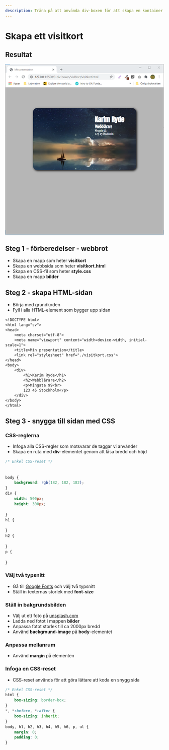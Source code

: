 ```yaml
---
description: Träna på att använda div-boxen för att skapa en kontainer
---
```


# Skapa ett visitkort

## Resultat

![](.gitbook/assets/image%20%2851%29.png)

## Steg 1 - förberedelser - webbrot

* Skapa en mapp som heter **visitkort**
* Skapa en webbsida som heter **visitkort.html**
* Skapa en CSS-fil som heter **style.css**
* Skapa en mapp **bilder**

## Steg 2 - skapa HTML-sidan <a id="steg-2-skapa-html-sida"></a>

* Börja med grundkoden
* Fyll i alla HTML-element som bygger upp sidan

```markup
<!DOCTYPE html>
<html lang="sv">
<head>
    <meta charset="utf-8">
    <meta name="viewport" content="width=device-width, initial-scale=1">
    <title>Min presentation</title>
    <link rel="stylesheet" href="./visitkort.css">
</head>
<body>
    <div>
        <h1>Karim Ryde</h1>
        <h2>Webblärare</h2>
        <p>Mingata 99<br>
        123 45 Stockholm</p>
    </div>
</body>
</html>
```

## **Steg 3 - snygga till sidan med CSS** <a id="steg-3-snygga-till-sidan-med-css"></a>

### CSS-reglerna <a id="css-reglerna"></a>

* Infoga alla CSS-regler som motsvarar de taggar vi använder
* Skapa en ruta med **div**-elementet genom att låsa bredd och höjd

```css
/* Enkel CSS-reset */


body {
    background: rgb(182, 182, 182);
}
div {
    width: 500px;
    height: 300px;

}
h1 {

}
h2 {

}
p {

}
```

### Välj två typsnitt

* Gå till [Google Fonts](https://fonts.google.com) och välj två typsnitt
* Ställ in texternas storlek med **font-size**

### Ställ in bakgrundsbilden

* Välj ut ett foto på [unsplash.com](https://unsplash.com/)
* Ladda ned fotot i mappen **bilder**
* Anpassa fotot storlek till ca 2000px bredd
* Använd **background-image** på **body**-elementet

### Anpassa mellanrum

* Använd **margin** på elementen

### Infoga en CSS-reset

* CSS-reset används för att göra lättare att koda en snygg sida

```css
/* Enkel CSS-reset */
html {
    box-sizing: border-box;
}
*, *:before, *:after {
    box-sizing: inherit;
}
body, h1, h2, h3, h4, h5, h6, p, ul {
    margin: 0;
    padding: 0;
}
```

